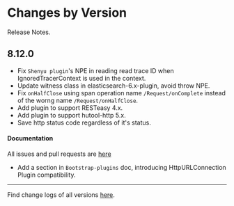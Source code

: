 Changes by Version
==================
Release Notes.

8.12.0
------------------
* Fix `Shenyu plugin`'s NPE in reading read trace ID when IgnoredTracerContext is used in the context.
* Update witness class in elasticsearch-6.x-plugin, avoid throw NPE.
* Fix `onHalfClose` using span operation name `/Request/onComplete` instead of the worng name `/Request/onHalfClose`.
* Add plugin to support RESTeasy 4.x.
* Add plugin to support hutool-http 5.x.
* Save http status code regardless of it's status.

#### Documentation


All issues and pull requests are [here](https://github.com/apache/skywalking/milestone/138?closed=1)

* Add a section in `Bootstrap-plugins` doc, introducing HttpURLConnection Plugin compatibility.
------------------
Find change logs of all versions [here](changes).
